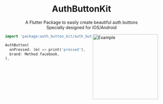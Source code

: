 <h1 align="center">
    AuthButtonKit
</h1>

<p align="center">
    A Flutter Package to easily create beautiful auth buttons
    <br/>
    Specially designed for IOS/Android
</p>

<img align="right" width="215" src="https://github.com/LeRomino/authso_buttons/blob/main/assets/preview/facebook.png" alt="Example">

```dart
import 'package:auth_button_kit/auth_button_kit.dart';

AuthButton(
  onPressed: (m) => print('pressed'),
  brand: Method.facebook,
),
```